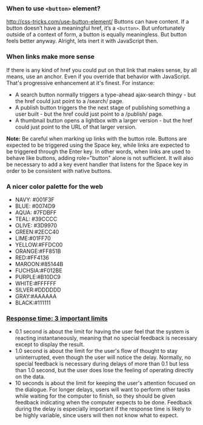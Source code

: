 ### When to use `<button>` element?
http://css-tricks.com/use-button-element/
Buttons can have content. If a button doesn’t have a meaningful href, it’s a `<button>`. But unfortunately outside of a context of form, a button is equally meaningless. But button feels better anyway. Alright, lets inert it with JavaScript then.

### When links make more sense
If there is any kind of href you could put on that link that makes sense, by all means, use an anchor. Even if you override that behavior with JavaScript. That's progressive enhancement at it's finest. For instance:
- A search button normally triggers a type-ahead ajax-search thingy - but the href could just point to a /search/ page.
- A publish button triggers the the next stage of publishing something a user built - but the href could just point to a /publish/ page.
- A thumbnail button opens a lightbox with a larger version - but the href could just point to the URL of that larger version.

**Note:** Be careful when marking up links with the button role. Buttons are expected to be triggered using the Space key, while links are expected to be triggered through the Enter key. In other words, when links are used to behave like buttons, adding role="button" alone is not sufficient. It will also be necessary to add a key event handler that listens for the Space key in order to be consistent with native buttons.

### A nicer color palette for the web
- NAVY: #001F3F
- BLUE: #0074D9
- AQUA: #7FDBFF
- TEAL: #39CCCC
- OLIVE: #3D9970
- GREEN:#2ECC40
- LIME:#01FF70
- YELLOW:#FFDC00
- ORANGE:#FF851B
- RED:#FF4136
- MAROON:#85144B
- FUCHSIA:#F012BE
- PURPLE:#B10DC9
- WHITE:#FFFFFF
- SILVER:#DDDDDD
- GRAY:#AAAAAA
- BLACK:#111111

### [Response time: 3 important limits](http://www.nngroup.com/articles/response-times-3-important-limits/)
- 0.1 second is about the limit for having the user feel that the system is reacting instantaneously, meaning that no special feedback is necessary except to display the result.
- 1.0 second is about the limit for the user's flow of thought to stay uninterrupted, even though the user will notice the delay. Normally, no special feedback is necessary during delays of more than 0.1 but less than 1.0 second, but the user does lose the feeling of operating directly on the data.
- 10 seconds is about the limit for keeping the user's attention focused on the dialogue. For longer delays, users will want to perform other tasks while waiting for the computer to finish, so they should be given feedback indicating when the computer expects to be done. Feedback during the delay is especially important if the response time is likely to be highly variable, since users will then not know what to expect.
